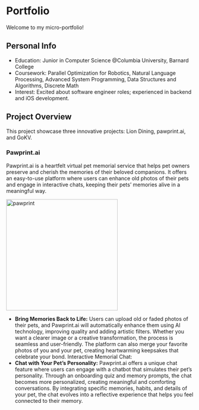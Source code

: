 # Portfolio
Welcome to my micro-portfolio!

## Personal Info
- Education: Junior in Computer Science @Columbia University, Barnard College
- Coursework: Parallel Optimization for Robotics, Natural Language Processing, Advanced System Programming, Data Structures and Algorithms, Discrete Math
- Interest: Excited about software engineer roles; experienced in backend and iOS development.

## Project Overview
This project showcase three innovative projects: Lion Dining, pawprint.ai, and GoKV.

### Pawprint.ai 
Pawprint.ai is a heartfelt virtual pet memorial service that helps pet owners preserve and cherish the memories of their beloved companions. It offers an easy-to-use platform where users can enhance old photos of their pets and engage in interactive chats, keeping their pets’ memories alive in a meaningful way.

<img width="300" alt="pawprint" src="https://github.com/user-attachments/assets/1caa2e8c-8178-449b-bbcf-a3bffa250352">

- **Bring Memories Back to Life:** Users can upload old or faded photos of their pets, and Pawprint.ai will automatically enhance them using AI technology, improving quality and adding artistic filters. Whether you want a clearer image or a creative transformation, the process is seamless and user-friendly. The platform can also merge your favorite photos of you and your pet, creating heartwarming keepsakes that celebrate your bond.
Interactive Memorial Chat:
- **Chat with Your Pet’s Personality:** Pawprint.ai offers a unique chat feature where users can engage with a chatbot that simulates their pet’s personality. Through an onboarding quiz and memory prompts, the chat becomes more personalized, creating meaningful and comforting conversations. By integrating specific memories, habits, and details of your pet, the chat evolves into a reflective experience that helps you feel connected to their memory.


